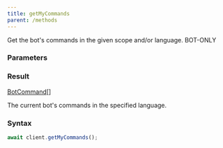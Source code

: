 ```yaml
---
title: getMyCommands
parent: /methods
---
```


Get the bot's commands in the given scope and/or language.<span class="select-none"> <span class="inline-flex w-fit items-center"><span class="w-fit bg-dbt px-1.5 rounded-md select-none text-fgt text-[10px]">BOT-ONLY</span></span> </span>

### Parameters 

<div class="flex flex-col gap-3"></div>

### Result 

<div class="font-mono"><a href="/gh/types/botcommand"  >BotCommand</a><span class="opacity-50">[]</span></div><div class="pl-3"><div class="no-margin">

The current bot's commands in the specified language.

</div></div>

### Syntax

```ts
await client.getMyCommands();
```



